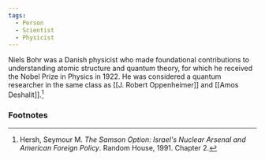 ```yaml
---
tags:
  - Person
  - Scientist
  - Physicist
---
```

Niels Bohr was a Danish physicist who made foundational contributions to understanding atomic structure and quantum theory, for which he received the Nobel Prize in Physics in 1922. He was considered a quantum researcher in the same class as [[J. Robert Oppenheimer]] and [[Amos Deshalit]].[^1]

### Footnotes

[^1]: Hersh, Seymour M. *The Samson Option: Israel's Nuclear Arsenal and American Foreign Policy*. Random House, 1991. Chapter 2.